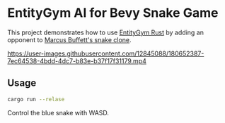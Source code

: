 # EntityGym AI for Bevy Snake Game

This project demonstrates how to use [EntityGym Rust](https://github.com/entity-neural-network/entity-gym-rs) by adding an opponent to [Marcus Buffett's snake clone](https://mbuffett.com/posts/bevy-snake-tutorial/).

https://user-images.githubusercontent.com/12845088/180652387-7ec64538-4bdd-4dc7-b83e-b37f17f31179.mp4

## Usage

```bash
cargo run --relase
```

Control the blue snake with WASD.

